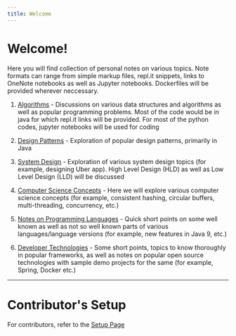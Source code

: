 ```yaml
---
title: Welcome
---
```


# Welcome!

Here you will find collection of personal notes on various topics. Note formats can range from simple markup files, repl.it snippets, links to OneNote notebooks as well as Jupyter notebooks. Dockerfiles will be provided wherever neccessary.

1. [Algorithms](/software-notes/algorithms) - Discussions on various data structures and algorithms as well as popular programming problems. Most of the code would be in java for which repl.it links will be provided. For most of the python codes, jupyter notebooks will be used for coding

2. [Design Patterns](/software-notes/design-patterns) - Exploration of popular design patterns, primarily in Java

3. [System Design](/software-notes/system-design) - Exploration of various system design topics (for example, designing Uber app). High Level Design (HLD) as well as Low Level Design (LLD) will be discussed

4. [Computer Science Concepts](/software-notes/cs-concepts) - Here we will explore various computer science concepts (for example, consistent hashing, circular buffers, multi-threading, concurrency, etc.)

5. [Notes on Programming Languages](/software-notes/languages) - Quick short points on some well known as well as not so well known parts of various languages/language versions (for example, new features in Java 9, etc.)

6. [Developer Technologies](/software-notes/dev-tech) - Some short points, topics to know thoroughly in popular frameworks, as well as notes on popular open source technologies with sample demo projects for the same (for example, Spring, Docker etc.)

----

# Contributor's Setup
For contributors, refer to the [Setup Page](/software-notes/setup.html)